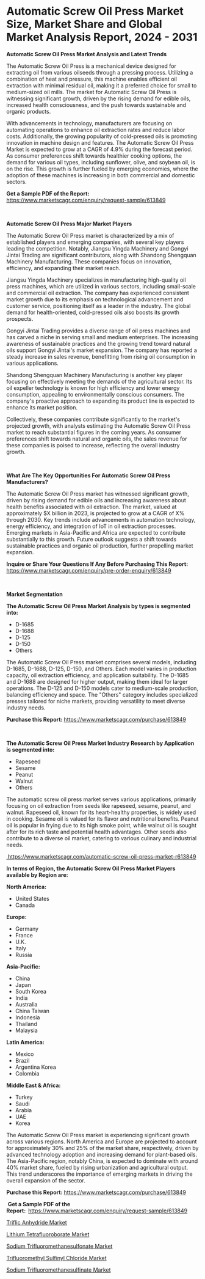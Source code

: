 <p><h1>Automatic Screw Oil Press Market Size, Market Share and Global Market Analysis Report, 2024 - 2031</h1></p><p><strong>Automatic Screw Oil Press Market Analysis and Latest Trends</strong></p>
<p><p>The Automatic Screw Oil Press is a mechanical device designed for extracting oil from various oilseeds through a pressing process. Utilizing a combination of heat and pressure, this machine enables efficient oil extraction with minimal residual oil, making it a preferred choice for small to medium-sized oil mills. The market for Automatic Screw Oil Press is witnessing significant growth, driven by the rising demand for edible oils, increased health consciousness, and the push towards sustainable and organic products.</p><p>With advancements in technology, manufacturers are focusing on automating operations to enhance oil extraction rates and reduce labor costs. Additionally, the growing popularity of cold-pressed oils is promoting innovation in machine design and features. The Automatic Screw Oil Press Market is expected to grow at a CAGR of 4.9% during the forecast period. As consumer preferences shift towards healthier cooking options, the demand for various oil types, including sunflower, olive, and soybean oil, is on the rise. This growth is further fueled by emerging economies, where the adoption of these machines is increasing in both commercial and domestic sectors.</p></p>
<p><strong>Get a Sample PDF of the Report:&nbsp;</strong> <a href="https://www.marketscagr.com/enquiry/request-sample/613849?utm_campaign=1197&utm_medium=2&utm_source=Github&utm_content=ia&utm_term=11122024&utm_id=automatic-screw-oil-press">https://www.marketscagr.com/enquiry/request-sample/613849</a></p>
<p>&nbsp;</p>
<p><strong>Automatic Screw Oil Press Major Market Players</strong></p>
<p><p>The Automatic Screw Oil Press market is characterized by a mix of established players and emerging companies, with several key players leading the competition. Notably, Jiangsu Yingda Machinery and Gongyi Jintai Trading are significant contributors, along with Shandong Shengquan Machinery Manufacturing. These companies focus on innovation, efficiency, and expanding their market reach.</p><p>Jiangsu Yingda Machinery specializes in manufacturing high-quality oil press machines, which are utilized in various sectors, including small-scale and commercial oil extraction. The company has experienced consistent market growth due to its emphasis on technological advancement and customer service, positioning itself as a leader in the industry. The global demand for health-oriented, cold-pressed oils also boosts its growth prospects.</p><p>Gongyi Jintai Trading provides a diverse range of oil press machines and has carved a niche in serving small and medium enterprises. The increasing awareness of sustainable practices and the growing trend toward natural oils support Gongyi Jintai's market expansion. The company has reported a steady increase in sales revenue, benefitting from rising oil consumption in various applications.</p><p>Shandong Shengquan Machinery Manufacturing is another key player focusing on effectively meeting the demands of the agricultural sector. Its oil expeller technology is known for high efficiency and lower energy consumption, appealing to environmentally conscious consumers. The company's proactive approach to expanding its product line is expected to enhance its market position.</p><p>Collectively, these companies contribute significantly to the market's projected growth, with analysts estimating the Automatic Screw Oil Press market to reach substantial figures in the coming years. As consumer preferences shift towards natural and organic oils, the sales revenue for these companies is poised to increase, reflecting the overall industry growth.</p></p>
<p>&nbsp;</p>
<p><strong>What Are The Key Opportunities For Automatic Screw Oil Press Manufacturers?</strong></p>
<p><p>The Automatic Screw Oil Press market has witnessed significant growth, driven by rising demand for edible oils and increasing awareness about health benefits associated with oil extraction. The market, valued at approximately $X billion in 2023, is projected to grow at a CAGR of X% through 2030. Key trends include advancements in automation technology, energy efficiency, and integration of IoT in oil extraction processes. Emerging markets in Asia-Pacific and Africa are expected to contribute substantially to this growth. Future outlook suggests a shift towards sustainable practices and organic oil production, further propelling market expansion.</p></p>
<p><strong>Inquire or Share Your Questions If Any Before Purchasing This Report:</strong> <a href="https://www.marketscagr.com/enquiry/pre-order-enquiry/613849?utm_campaign=1197&utm_medium=2&utm_source=Github&utm_content=ia&utm_term=11122024&utm_id=automatic-screw-oil-press">https://www.marketscagr.com/enquiry/pre-order-enquiry/613849</a></p>
<p>&nbsp;</p>
<p><strong>Market Segmentation</strong></p>
<p><strong>The Automatic Screw Oil Press Market Analysis by types is segmented into:</strong></p>
<p><ul><li>D-1685</li><li>D-1688</li><li>D-125</li><li>D-150</li><li>Others</li></ul></p>
<p><p>The Automatic Screw Oil Press market comprises several models, including D-1685, D-1688, D-125, D-150, and Others. Each model varies in production capacity, oil extraction efficiency, and application suitability. The D-1685 and D-1688 are designed for higher output, making them ideal for larger operations. The D-125 and D-150 models cater to medium-scale production, balancing efficiency and space. The "Others" category includes specialized presses tailored for niche markets, providing versatility to meet diverse industry needs.</p></p>
<p><strong>Purchase this Report:&nbsp;</strong><a href="https://www.marketscagr.com/purchase/613849?utm_campaign=1197&utm_medium=2&utm_source=Github&utm_content=ia&utm_term=11122024&utm_id=automatic-screw-oil-press">https://www.marketscagr.com/purchase/613849</a></p>
<p>&nbsp;</p>
<p><strong>The Automatic Screw Oil Press Market Industry Research by Application is segmented into:</strong></p>
<p><ul><li>Rapeseed</li><li>Sesame</li><li>Peanut</li><li>Walnut</li><li>Others</li></ul></p>
<p><p>The automatic screw oil press market serves various applications, primarily focusing on oil extraction from seeds like rapeseed, sesame, peanut, and walnut. Rapeseed oil, known for its heart-healthy properties, is widely used in cooking. Sesame oil is valued for its flavor and nutritional benefits. Peanut oil is popular in frying due to its high smoke point, while walnut oil is sought after for its rich taste and potential health advantages. Other seeds also contribute to a diverse oil market, catering to various culinary and industrial needs.</p></p>
<p><a href="https://www.marketscagr.com/automatic-screw-oil-press-market-r613849?utm_campaign=1197&utm_medium=2&utm_source=Github&utm_content=ia&utm_term=11122024&utm_id=automatic-screw-oil-press">&nbsp;https://www.marketscagr.com/automatic-screw-oil-press-market-r613849</a></p>
<p><strong>In terms of Region, the Automatic Screw Oil Press Market Players available by Region are:</strong></p>
<p>
    <p> <strong> North America: </strong>
        <ul>
            <li>United States</li>
            <li>Canada</li>
        </ul>
        </p> 
    <p> <strong> Europe: </strong>
        <ul>
            <li>Germany</li>
            <li>France</li>
            <li>U.K.</li>
            <li>Italy</li>
            <li>Russia</li>
        </ul>
        </p> 
    <p> <strong> Asia-Pacific: </strong>
        <ul>
            <li>China</li>
            <li>Japan</li>
            <li>South Korea</li>
            <li>India</li>
            <li>Australia</li>
            <li>China Taiwan</li>
            <li>Indonesia</li>
            <li>Thailand</li>
            <li>Malaysia</li>
        </ul>
        </p> 
    <p> <strong> Latin America: </strong>
        <ul>
            <li>Mexico</li>
            <li>Brazil</li>
            <li>Argentina Korea</li>
            <li>Colombia</li>
        </ul>
        </p> 
    <p> <strong> Middle East & Africa: </strong>
        <ul>
            <li>Turkey</li>
            <li>Saudi</li>
            <li>Arabia</li>
            <li>UAE</li>
            <li>Korea</li>
        </ul>
    </p>
    </p>
<p><p>The Automatic Screw Oil Press market is experiencing significant growth across various regions. North America and Europe are projected to account for approximately 30% and 25% of the market share, respectively, driven by advanced technology adoption and increasing demand for plant-based oils. The Asia-Pacific region, notably China, is expected to dominate with around 40% market share, fueled by rising urbanization and agricultural output. This trend underscores the importance of emerging markets in driving the overall expansion of the sector.</p></p>
<p><strong>Purchase this Report: </strong><a href="https://www.marketscagr.com/purchase/613849?utm_campaign=1197&utm_medium=2&utm_source=Github&utm_content=ia&utm_term=11122024&utm_id=automatic-screw-oil-press">https://www.marketscagr.com/purchase/613849</a></p>
<p>&nbsp;<strong>Get a Sample PDF of the Report:&nbsp;&nbsp;</strong><a href="https://www.marketscagr.com/enquiry/request-sample/613849?utm_campaign=1197&utm_medium=2&utm_source=Github&utm_content=ia&utm_term=11122024&utm_id=automatic-screw-oil-press">https://www.marketscagr.com/enquiry/request-sample/613849</a></p>
<p><strong></strong></p>
<p><p><a href="https://www.linkedin.com/pulse/triflic-anhydride-market-industry-trends-forecast-period-7dkhe?utm_campaign=1197&utm_medium=2&utm_source=Github&utm_content=ia&utm_term=11122024&utm_id=automatic-screw-oil-press">Triflic Anhydride Market</a></p><p><a href="https://www.linkedin.com/pulse/lithium-tetrafluoroborate-market-overview-global-trends-mrh1e?utm_campaign=1197&utm_medium=2&utm_source=Github&utm_content=ia&utm_term=11122024&utm_id=automatic-screw-oil-press">Lithium Tetrafluoroborate Market</a></p><p><a href="https://www.linkedin.com/pulse/sodium-trifluoromethanesulfonate-market-growth-expected-92-slt8e?utm_campaign=1197&utm_medium=2&utm_source=Github&utm_content=ia&utm_term=11122024&utm_id=automatic-screw-oil-press">Sodium Trifluoromethanesulfonate Market</a></p><p><a href="https://www.linkedin.com/pulse/trifluoromethyl-sulfinyl-chloride-market-strategic-insights-y807e?utm_campaign=1197&utm_medium=2&utm_source=Github&utm_content=ia&utm_term=11122024&utm_id=automatic-screw-oil-press">Trifluoromethyl Sulfinyl Chloride Market</a></p><p><a href="https://www.linkedin.com/pulse/c-hannibex-sqmmf?utm_campaign=1197&utm_medium=2&utm_source=Github&utm_content=ia&utm_term=11122024&utm_id=automatic-screw-oil-press">Sodium Trifluoromethanesulfinate Market</a></p></p>